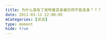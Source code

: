```yaml
---
title: 为什么我有了奥特曼变身器仍然不能变身？？？
date: 2011-03-11 22:00:05
mCategories: [说说]
type: moment
hide: true
---
```


